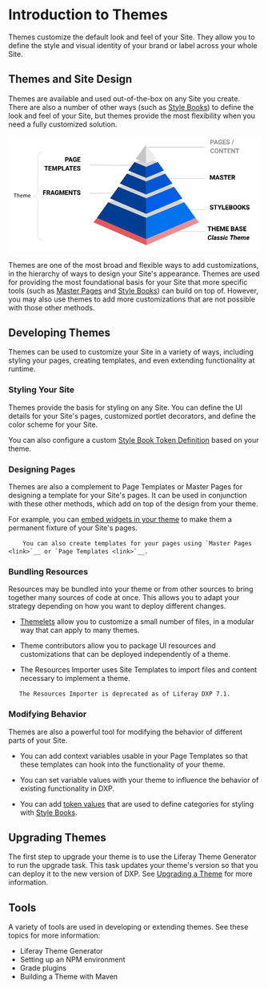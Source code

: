 # Introduction to Themes

Themes customize the default look and feel of your Site. They allow you to define the style and visual identity of your brand or label across your whole Site.

## Themes and Site Design

Themes are available and used out-of-the-box on any Site you create. There are also a number of other ways (such as [Style Books](../style-books/creating-a-style-book.md)) to define the look and feel of your Site, but themes provide the most flexibility when you need a fully customized solution.

![Site Design hierarchy](./introduction-to-themes/images/01.png)

Themes are one of the most broad and flexible ways to add customizations, in the hierarchy of ways to design your Site's appearance. Themes are used for providing the most foundational basis for your Site that more specific tools (such as [Master Pages](../../creating-pages/defining-headers-and-footers/master-page-templates.md) and [Style Books](../style-books/creating-a-style-book.md)) can build on top of. However, you may also use themes to add more customizations that are not possible with those other methods.

## Developing Themes

Themes can be used to customize your Site in a variety of ways, including styling your pages, creating templates, and even extending functionality at runtime.

### Styling Your Site

Themes provide the basis for styling on any Site. You can define the UI details for your Site's pages, customized portlet decorators<!--Add link when available-->, and define the color scheme<!--Add link when available--> for your Site.

You can also configure a custom [Style Book Token Definition](../style-books/style-book-token-definitions.md) based on your theme. <!--Add link when available: See Hooking Style Book Tokens into Your Theme for more information.-->

### Designing Pages

Themes are also a complement to Page Templates<!--Add link when available--> or Master Pages<!--Add link when available--> for designing a template for your Site's pages. It can be used in conjunction with these other methods, which add on top of the design from your theme.

For example, you can [embed widgets in your theme](./theme-development/templating/embedding-widgets-in-your-theme.md) to make them a permanent fixture of your Site's pages.

<!-- I'm not sure if the other topics listed under Templating in the Journeys would all go under here, as some of them seem like they are not theme-specific topics. -->

```note::
    You can also create templates for your pages using `Master Pages <link>`__ or `Page Templates <link>`__.
```

### Bundling Resources

Resources may be bundled into your theme or from other sources to bring together many sources of code at once. This allows you to adapt your strategy depending on how you want to deploy different changes.

* [Themelets](./theme-development/bundling-resources/adding-a-themelet-to-a-theme.md) allow you to customize a small number of files, in a modular way that can apply to many themes.

* Theme contributors<!--Add link when available--> allow you to package UI resources and customizations that can be deployed independently of a theme.

* The Resources Importer<!--Add link when available--> uses Site Templates to import files and content necessary to implement a theme.

```warning::
   The Resources Importer is deprecated as of Liferay DXP 7.1.
```

### Modifying Behavior

Themes are also a powerful tool for modifying the behavior of different parts of your Site. 

* You can add context variables usable in your Page Templates<!--Add link when available--> so that these templates can hook into the functionality of your theme.

* You can set variable values<!--Add link when available--> with your theme to influence the behavior of existing functionality in DXP.

* You can add [token values](../style-books/style-book-token-definitions.md) that are used to define categories for styling with [Style Books](../style-books/creating-a-style-book.md).

## Upgrading Themes

The first step to upgrade your theme is to use the Liferay Theme Generator to run the upgrade task. This task updates your theme's version so that you can deploy it to the new version of DXP. See [Upgrading a Theme](./upgrading-a-theme.md) for more information.

<!-- If and when at least one more article is made for the extra work for upgrades, maybe add:

    Using the Liferay Theme Generator allows your theme to be deployed, but more work may be required to accommodate other changes in the new version, such as UI or functionality changes. See this article for more information... -->

## Tools

A variety of tools are used in developing or extending themes. See these topics for more information:

* Liferay Theme Generator<!--Add link when available-->
* Setting up an NPM environment<!--Add link when available-->
* Grade plugins<!--Add link when available-->
* Building a Theme with Maven<!--Add link when available-->
